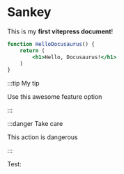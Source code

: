# Sankey

This is my **first vitepress document**!

```jsx
function HelloDocusaurus() {
    return (
        <h1>Hello, Docusaurus!</h1>
    )
}
```

:::tip My tip

Use this awesome feature option

:::

:::danger Take care

This action is dangerous
  
:::

Test:

<script>
export default {
  mounted() {
    import('../../src').then(()=>{
      document.getElementById('test').links = [{ "source": "Agricultural waste", "target": "Bio-conversion", "value": 124.729 }];
    });
  }
}
</script>

<ClientOnly>
<hpcc-sankey id="test" width="600"></hpcc-sankey>
</ClientOnly>